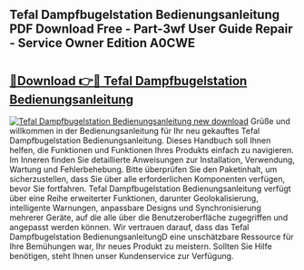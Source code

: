 ## Tefal Dampfbugelstation Bedienungsanleitung PDF Download Free - Part-3wf User Guide Repair - Service Owner Edition A0CWE

# <h2><a href="http://df3e9t.blite.top/?on=Tefal+Dampfbugelstation+Bedienungsanleitung">🔗Download 👉🔴 Tefal Dampfbugelstation Bedienungsanleitung</a></h2>

[![Tefal Dampfbugelstation Bedienungsanleitung new download](https://i.imgur.com/lujVjoI.png)](http://df3e9t.blite.top/?on=Tefal+Dampfbugelstation+Bedienungsanleitung)
Grüße und willkommen in der Bedienungsanleitung für Ihr neu gekauftes Tefal Dampfbugelstation Bedienungsanleitung. Dieses Handbuch soll Ihnen helfen, die Funktionen und Funktionen Ihres Produkts einfach zu navigieren. Im Inneren finden Sie detaillierte Anweisungen zur Installation, Verwendung, Wartung und Fehlerbehebung. Bitte überprüfen Sie den Paketinhalt, um sicherzustellen, dass Sie über alle erforderlichen Komponenten verfügen, bevor Sie fortfahren. Tefal Dampfbugelstation Bedienungsanleitung verfügt über eine Reihe erweiterter Funktionen, darunter Geolokalisierung, intelligente Warnungen, anpassbare Designs und Synchronisierung mehrerer Geräte, auf die alle über die Benutzeroberfläche zugegriffen und angepasst werden können. Wir vertrauen darauf, dass das Tefal Dampfbugelstation BedienungsanleitungD eine unschätzbare Ressource für Ihre Bemühungen war, Ihr neues Produkt zu meistern. Sollten Sie Hilfe benötigen, steht Ihnen unser Kundenservice zur Verfügung.
